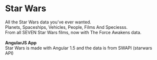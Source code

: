# Star Wars
All the Star Wars data you've ever wanted.<br>
Planets, Spaceships, Vehicles, People, Films And Speciesss.<br>
From all SEVEN Star Wars films, now with The Force Awakens data.
<br><br><strong>AngularJS App</strong><br>
Star Wars is made with Angular 1.5 and the data is from <a src='https://github.com/phalt/swapi'>SWAPI</a> (starwars API)
